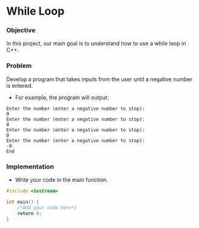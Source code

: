 # While Loop

### Objective

In this project, our main goal is to understand how to use a while loop in C++.

### Problem

Develop a program that takes inputs from the user until a negative number is entered.

- For example, the program will output:
```
Enter the number (enter a negative number to stop):
9
Enter the number (enter a negative number to stop):
8
Enter the number (enter a negative number to stop):
0
Enter the number (enter a negative number to stop):
-8
End
```

### Implementation
- Write your code in the main function.
  
```cpp
#include <iostream>

int main() {
    /*Add your code here*/
    return 0;
}

```
